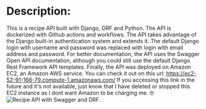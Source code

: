 # Description:
This is a recipe API built with Django, DRF and Python. The API is dockerized with Github actions and workflows. 
The API takes advantage of the Django built-in authentication system and extends it. The default Django login with username and password was replaced with login with email address and password. For better documentation, the API uses the Swagger Open API documentation, although you could still use the default Django Rest Framework API templates. Finally, the API was deployed on Amazon EC2, an Amazon AWS service. You can check it out on this url: https://ec2-52-91-166-79.compute-1.amazonaws.com/ If you accessing this link in the future and it's not available, just know that I have deleted or stopped this EC2 instance as I dont want Amazon to be charging me. 🤓
![Recipe API with Swagger and DRF.](https://www.dailywire.ng/wp-content/uploads/2022/11/Recipe-Api-with-User-Authentication.png)